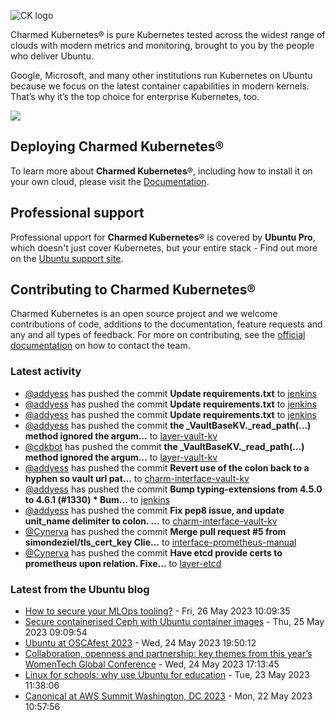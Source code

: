 ![CK logo](https://assets.ubuntu.com/v1/451d4cf4-Charmed+Kubernetes_RGB_onWhite_2022.svg)

Charmed Kubernetes® is pure Kubernetes tested across the widest range of clouds with modern metrics and monitoring, brought to you by the people who deliver Ubuntu.

Google, Microsoft, and many other institutions run Kubernetes on Ubuntu because we focus on the latest container capabilities in modern kernels. That’s why it’s the top choice for enterprise Kubernetes, too.

![](https://assets.ubuntu.com/v1/843c77b6-juju-at-a-glace.svg)

## Deploying Charmed Kubernetes®

To learn more about **Charmed Kubernetes**®, including how to install it on your own cloud, please visit the [Documentation][docs].

## Professional support

Professional upport for **Charmed Kubernetes**® is covered by **Ubuntu Pro**, which doesn't just cover Kubernetes, but your entire stack - Find out more on the [Ubuntu support site](https://ubuntu.com/support).

## Contributing to Charmed Kubernetes®

Charmed Kubernetes is an open source project and we welcome contributions of code, additions to the documentation, feature requests and any and all types of feedback. For more on contributing, see the [official documentation][get-in-touch] on how to contact the team.

<!-- LINKS -->
[docs]: https://ubuntu.com/kubernetes/docs
[get-in-touch]: https://ubuntu.com/kubernetes/docs/get-in-touch

### Latest activity

<!-- activity starts -->
 - [@addyess](https://github.com/addyess) has pushed the commit **Update requirements.txt** to [jenkins](https://github.com/charmed-kubernetes/jenkins)
 - [@addyess](https://github.com/addyess) has pushed the commit **Update requirements.txt** to [jenkins](https://github.com/charmed-kubernetes/jenkins)
 - [@addyess](https://github.com/addyess) has pushed the commit **Update requirements.txt** to [jenkins](https://github.com/charmed-kubernetes/jenkins)
 - [@addyess](https://github.com/addyess) has pushed the commit **the _VaultBaseKV._read_path(...) method ignored the argum...** to [layer-vault-kv](https://github.com/charmed-kubernetes/layer-vault-kv)
 - [@cdkbot](https://github.com/cdkbot) has pushed the commit **the _VaultBaseKV._read_path(...) method ignored the argum...** to [layer-vault-kv](https://github.com/charmed-kubernetes/layer-vault-kv)
 - [@addyess](https://github.com/addyess) has pushed the commit **Revert use of the colon back to a hyphen so vault url pat...** to [charm-interface-vault-kv](https://github.com/charmed-kubernetes/charm-interface-vault-kv)
 - [@addyess](https://github.com/addyess) has pushed the commit **Bump typing-extensions from 4.5.0 to 4.6.1 (#1330)  * Bum...** to [jenkins](https://github.com/charmed-kubernetes/jenkins)
 - [@addyess](https://github.com/addyess) has pushed the commit **Fix pep8 issue, and update unit_name delimiter to colon. ...** to [charm-interface-vault-kv](https://github.com/charmed-kubernetes/charm-interface-vault-kv)
 - [@Cynerva](https://github.com/Cynerva) has pushed the commit **Merge pull request #5 from simondeziel/tls_cert_key  Clie...** to [interface-prometheus-manual](https://github.com/charmed-kubernetes/interface-prometheus-manual)
 - [@Cynerva](https://github.com/Cynerva) has pushed the commit **Have etcd provide certs to prometheus upon relation. Fixe...** to [layer-etcd](https://github.com/charmed-kubernetes/layer-etcd)
<!-- activity ends -->

<!-- roadmap starts -->

<!-- roadmap ends -->

### Latest from the Ubuntu blog

<!-- blog starts -->
* [How to secure your MLOps tooling?](https://ubuntu.com//blog/secure-mlops-tooling) - Fri, 26 May 2023 10:09:35 
* [Secure containerised Ceph with Ubuntu container images](https://ubuntu.com//blog/secure-containerised-ceph-with-ubuntu-container-images) - Thu, 25 May 2023 09:09:54 
* [Ubuntu at OSCAfest 2023](https://ubuntu.com//blog/ubuntu-at-oscafest-2023) - Wed, 24 May 2023 19:50:12 
* [Collaboration, openness and partnership: key themes from this year’s WomenTech Global Conference](https://ubuntu.com//blog/collaboration-openness-and-partnership-key-themes-from-this-years-womentech-global-conference) - Wed, 24 May 2023 17:13:45 
* [Linux for schools: why use Ubuntu for education](https://ubuntu.com//blog/linux-for-schools-why-use-ubuntu-for-education) - Tue, 23 May 2023 11:38:06 
* [Canonical at AWS Summit Washington, DC 2023](https://ubuntu.com//blog/canonical-at-aws-summit-washington-dc-2023) - Mon, 22 May 2023 10:57:56 
<!-- blog ends -->
